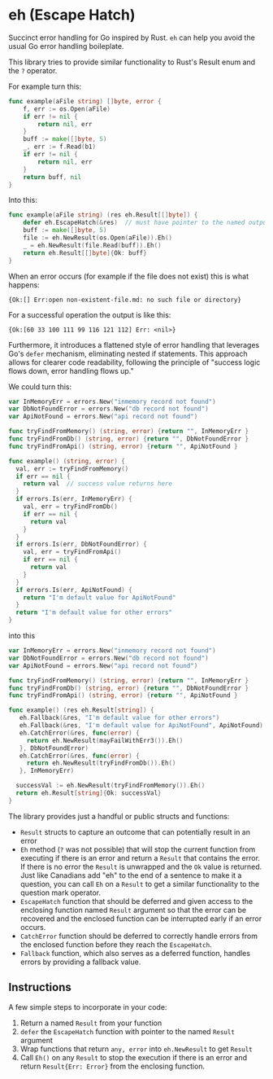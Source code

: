 # eh (Escape Hatch)

Succinct error handling for Go inspired by Rust. `eh` can help you avoid the usual Go error 
handling boileplate.

This library tries to provide similar functionality to Rust's Result enum and
the `?` operator.

For example turn this:

```go
func example(aFile string) []byte, error {
    f, err := os.Open(aFile)
    if err != nil {
        return nil, err
    }
    buff := make([]byte, 5)
    _, err := f.Read(b1)
    if err != nil {
        return nil, err
    }
    return buff, nil
}
```

Into this:

```go
func example(aFile string) (res eh.Result[[]byte]) {
	defer eh.EscapeHatch(&res)  // must have pointer to the named output Result
	buff := make([]byte, 5)
	file := eh.NewResult(os.Open(aFile)).Eh()
	_ = eh.NewResult(file.Read(buff)).Eh()
	return eh.Result[[]byte]{Ok: buff}
}
```

When an error occurs (for example if the file does not exist) this is what happens:

```
{Ok:[] Err:open non-existent-file.md: no such file or directory}
```

For a successful operation the output is like this:

```
{Ok:[60 33 100 111 99 116 121 112] Err: <nil>}
```
Furthermore, it introduces a flattened style of error handling that leverages Go's `defer` mechanism, eliminating nested if statements. This approach allows for clearer code readability, following the principle of "success logic flows down, error handling flows up."

We could turn this:
```go
var InMemoryErr = errors.New("inmemory record not found")
var DbNotFoundError = errors.New("db record not found")
var ApiNotFound = errors.New("api record not found")

func tryFindFromMemory() (string, error) {return "", InMemoryErr }
func tryFindFromDb() (string, error) {return "", DbNotFoundError }
func tryFindFromApi() (string, error) {return "", ApiNotFound }

func example() (string, error) {
  val, err := tryFindFromMemory()
  if err == nil {
    return val  // success value returns here
  }
  if errors.Is(err, InMemoryErr) {
    val, err = tryFindFromDb()
    if err == nil {
      return val
    }
  }
  if errors.Is(err, DbNotFoundError) {
    val, err = tryFindFromApi()
    if err == nil {
      return val
    }
  }
  if errors.Is(err, ApiNotFound) {
    return "I'm default value for ApiNotFound"
  }
  return "I'm default value for other errors"
}

```
into this
```go
var InMemoryErr = errors.New("inmemory record not found")
var DbNotFoundError = errors.New("db record not found")
var ApiNotFound = errors.New("api record not found")

func tryFindFromMemory() (string, error) {return "", InMemoryErr }
func tryFindFromDb() (string, error) {return "", DbNotFoundError }
func tryFindFromApi() (string, error) {return "", ApiNotFound }

func example() (res eh.Result[string]) {
   eh.Fallback(&res, "I'm default value for other errors")
   eh.Fallback(&res, "I'm default value for ApiNotFound", ApiNotFound)
   eh.CatchError(&res, func(error) {
     return eh.NewResult(mayFailWithErr3()).Eh()
   }, DbNotFoundError)
   eh.CatchError(&res, func(error) {
     return eh.NewResult(tryFindFromDb()).Eh()
   }, InMemoryErr)

  successVal := eh.NewResult(tryFindFromMemory()).Eh()
  return eh.Result[string]{Ok: successVal}
}

```

The library provides just a handful or public structs and functions:
- `Result` structs to capture an outcome that can potentially result in an error
- `Eh` method (`?` was not possible) that will stop the current function from executing
  if there is an error and return a `Result` that contains the error. If there is no error the `Result`
  is unwrapped and the `Ok` value is returned. Just like Canadians add "eh" to the end of a sentence 
  to make it a question, you can call `Eh` on a `Result` to get a similar functionality to the question
  mark operator.
- `EscapeHatch` function that should be deferred and given access to the enclosing
  function named `Result` argument so that the error can be recovered and the 
  enclosed function can be interrupted early if an error occurs.
- `CatchError` function should be deferred to correctly handle errors from the enclosed function before they reach the `EscapeHatch`.
- `Fallback` function, which also serves as a deferred function, handles errors by providing a fallback value.

## Instructions

A few simple steps to incorporate in your code:
1. Return a named `Result` from your function
2. `defer` the `EscapeHatch` function with pointer to the named `Result` argument
3. Wrap functions that return `any, error` into `eh.NewResult` to get `Result`
4. Call `Eh()` on any `Result` to stop the execution if there is an error 
  and return `Result{Err: Error}` from the enclosing function.
